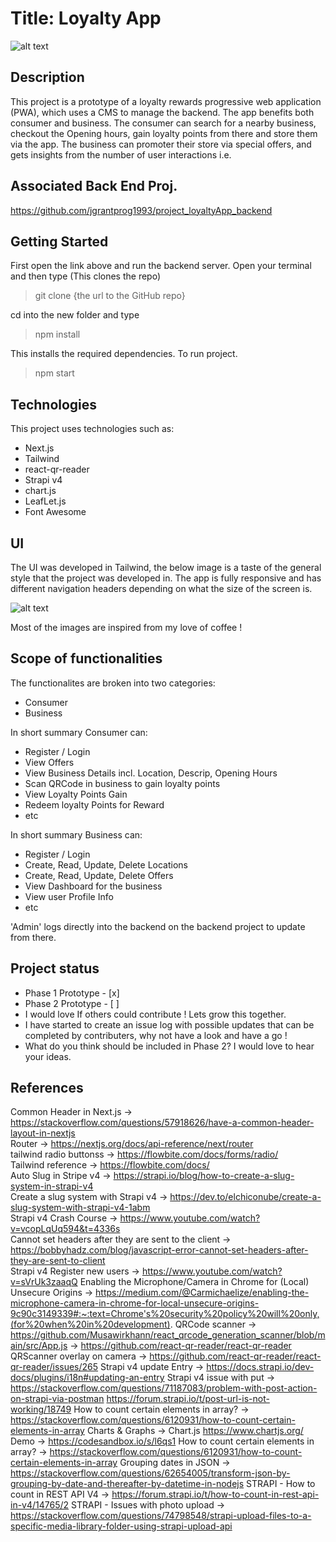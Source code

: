 
# Title: Loyalty App

![alt text](https://github.com/jgrantprog1993/project_PWA_test1/blob/main/public/images/playstore.png)

## Description
This project is a prototype of a loyalty rewards progressive web application (PWA), which uses a CMS to manage the backend. The app benefits both consumer and business.
The consumer can search for a nearby business, checkout the Opening hours, gain loyalty points from there and store them via the app.
The business can promoter their store via special offers, and gets insights from the number of user interactions i.e.

## Associated Back End Proj. 
https://github.com/jgrantprog1993/project_loyaltyApp_backend
## Getting Started
First open the link above and run the backend server.
Open your terminal and then type (This clones the repo)
> git clone {the url to the GitHub repo}

cd into the new folder and type
> npm install

This installs the required dependencies.
To run project.
> npm start


## Technologies
This project uses technologies such as:
- Next.js
- Tailwind
- react-qr-reader
- Strapi v4
- chart.js
- LeafLet.js
- Font Awesome

## UI
The UI was developed in Tailwind, the below image is a taste of the general style that the project was developed in.
The app is fully responsive and has different navigation headers depending on what the size of the screen is.

![alt text](https://github.com/jgrantprog1993/project_PWA_test1/blob/dev_finalUpdates/public/images/12430732.jpg)

Most of the images are inspired from my love of coffee !
## Scope of functionalities 
The functionalites are broken into two categories:
- Consumer
- Business

In short summary Consumer can:
- Register / Login
- View Offers
- View Business Details incl. Location, Descrip, Opening Hours
- Scan QRCode in business to gain loyalty points
- View Loyalty Points Gain
- Redeem loyalty Points for Reward
- etc

In short summary Business can:
- Register / Login
- Create, Read, Update, Delete Locations
- Create, Read, Update, Delete Offers
- View Dashboard for the business
- View user Profile Info
- etc

'Admin' logs directly into the backend on the backend project to update from there.

## Project status 
- Phase 1 Prototype - [x] 
- Phase 2 Prototype - [ ] 
- I would love If others could contribute ! Lets grow this together.
- I have started to create an issue log with possible updates that can be completed by contributers, why not have a look and have a go !
- What do you think should be included in Phase 2? I would love to hear your ideas.
## References
Common Header in Next.js -> https://stackoverflow.com/questions/57918626/have-a-common-header-layout-in-nextjs <br />
Router -> https://nextjs.org/docs/api-reference/next/router <br />
tailwind radio buttonss -> https://flowbite.com/docs/forms/radio/ <br />
Tailwind reference -> https://flowbite.com/docs/ <br />
Auto Slug in Stripe v4 -> https://strapi.io/blog/how-to-create-a-slug-system-in-strapi-v4 <br />
Create a slug system with Strapi v4 -> https://dev.to/elchiconube/create-a-slug-system-with-strapi-v4-1abm <br />
Strapi v4 Crash Course -> https://www.youtube.com/watch?v=vcopLqUq594&t=4336s <br />
Cannot set headers after they are sent to the client  -> https://bobbyhadz.com/blog/javascript-error-cannot-set-headers-after-they-are-sent-to-client<br />
Strapi v4 Register new users -> https://www.youtube.com/watch?v=sVrUk3zaaqQ
Enabling the Microphone/Camera in Chrome for (Local) Unsecure Origins -> https://medium.com/@Carmichaelize/enabling-the-microphone-camera-in-chrome-for-local-unsecure-origins-9c90c3149339#:~:text=Chrome's%20security%20policy%20will%20only,(for%20when%20in%20development).
QRCode scanner -> https://github.com/Musawirkhann/react_qrcode_generation_scanner/blob/main/src/App.js
-> https://github.com/react-qr-reader/react-qr-reader
QRScanner overlay on camera -> https://github.com/react-qr-reader/react-qr-reader/issues/265
Strapi v4 update Entry -> https://docs.strapi.io/dev-docs/plugins/i18n#updating-an-entry
Strapi v4 issue with put -> https://stackoverflow.com/questions/71187083/problem-with-post-action-on-strapi-via-postman
https://forum.strapi.io/t/post-url-is-not-working/18749
How to count certain elements in array? -> https://stackoverflow.com/questions/6120931/how-to-count-certain-elements-in-array
Charts & Graphs -> Chart.js https://www.chartjs.org/
Demo -> https://codesandbox.io/s/l6qs1
How to count certain elements in array? -> https://stackoverflow.com/questions/6120931/how-to-count-certain-elements-in-array
Grouping dates in JSON -> https://stackoverflow.com/questions/62654005/transform-json-by-grouping-by-date-and-thereafter-by-datetime-in-nodejs
STRAPI - How to count in REST API V4 -> https://forum.strapi.io/t/how-to-count-in-rest-api-in-v4/14765/2
STRAPI - Issues with photo upload -> https://stackoverflow.com/questions/74798548/strapi-upload-files-to-a-specific-media-library-folder-using-strapi-upload-api